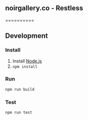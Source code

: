 ## noirgallery.co - Restless

==========

## Development

### Install

1. Install [Node.js](https://nodejs.org)
2. `npm install`

### Run

```bash
npm run build
```

### Test

```bash
npm run test
```
